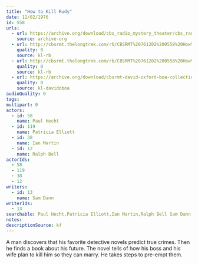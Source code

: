 ```yaml
---
title: "How to Kill Rudy"
date: 12/02/1976
id: 558
urls: 
  - url: https://archive.org/download/cbs_radio_mystery_theater/cbs_radio_mystery_theater-0551-0600.zip/cbs_radio_mystery_theater-0551-0600%2Fcbsrmt_0558_how_to_kill_rudy.mp3
    source: archive-org
  - url: http://cbsrmt.thelongtrek.com/rb/CBSRMT%20761202%200558%20How%20To%20Kill%20Rudy_wuwm.mp3
    quality: 0
    source: kl-rb
  - url: http://cbsrmt.thelongtrek.com/rb/CBSRMT%20761202%200558%20How%20To%20Kill%20Ruby_wbbm_rb%20veryhot.mp3
    quality: 0
    source: kl-rb
  - url: https://archive.org/download/cbsrmt-david-oxford-boa-collection/CBSRMT-761202-0558-How-To-Kill-Rudy-(128-44)_WUWM-FM-{BoA}.mp3
    quality: 0
    source: kl-davidoboa
audioQuality: 0
tags: 
multipart: 0
actors:  
  - id: 58
    name: Paul Hecht  
  - id: 119
    name: Patricia Elliott  
  - id: 38
    name: Ian Martin  
  - id: 12
    name: Ralph Bell
actorIds:  
  - 58  
  - 119  
  - 38  
  - 12
writers:  
  - id: 13
    name: Sam Dann
writerIds:  
  - 13
searchable: Paul Hecht,Patricia Elliott,Ian Martin,Ralph Bell Sam Dann
notes: 
descriptionSource: kf
---
```

A man discovers that his favorite detective novels predict true crimes. Then he finds a book about his future. The novel tells of how his boss and his wife plan to kill him so they can marry. He takes steps to pre-empt them.